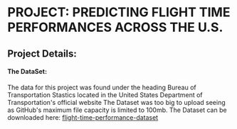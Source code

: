 # PROJECT: PREDICTING FLIGHT TIME PERFORMANCES ACROSS THE U.S.
## Project Details:


#### The DataSet: 
The data for this project was found under the heading Bureau of Transportation Stastics located in the United States Department of Transportation's official website
The Dataset was too big to upload seeing as GitHub's maximum file capacity is limited to 100mb. The Dataset can be downloaded here:
[flight-time-performance-dataset](http://www.transtats.bts.gov/DL_SelectFields.asp?Table_ID=236&DB_Short_Name=On-Time)
